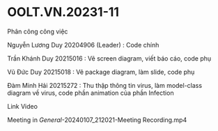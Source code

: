 # OOLT.VN.20231-11

Phân công công việc

Nguyễn Lương Duy 20204906 (Leader) : Code chính

Trần Khánh Duy 20215016 : Vẽ screen diagram, viết báo cáo, code phụ

Vũ Đức Duy 20215018 : Vẽ package diagram, làm slide, code phụ

Đàm Minh Hải 20215272 : Thu thập thông tin virus, làm model-class diagram về virus, code phần animation của phần Infection 

Link Video

Meeting in _General_-20240107_212021-Meeting Recording.mp4
